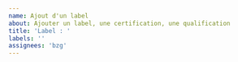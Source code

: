 ```yaml
---
name: Ajout d'un label
about: Ajouter un label, une certification, une qualification
title: 'Label : '
labels: ''
assignees: 'bzg'
---
```


<!-- Nom du label/certification/qualification -->

<!-- Description courte des exigences liées au label -->

<!-- URL vers la présentation du label -->

<!-- URL vers une liste de solutions labellisées -->

